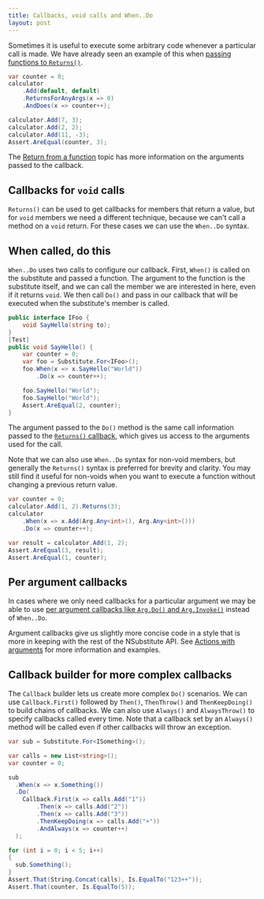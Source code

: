 ```yaml
---
title: Callbacks, void calls and When..Do
layout: post
---
```


Sometimes it is useful to execute some arbitrary code whenever a particular call is made. We have already seen an example of this when [passing functions to `Returns()`](/help/return-from-function/#callbacks).

<!--
```requiredcode
public interface ICalculator {
	int Add(int a, int b);
	string Mode { get; set; }
}
ICalculator calculator;
[SetUp] public void SetUp() { calculator = Substitute.For<ICalculator>(); }
```
-->

```csharp
var counter = 0;
calculator
    .Add(default, default)
    .ReturnsForAnyArgs(x => 0)
    .AndDoes(x => counter++);

calculator.Add(7, 3);
calculator.Add(2, 2);
calculator.Add(11, -3);
Assert.AreEqual(counter, 3);
```

The [Return from a function](/help/return-from-function) topic has more information on the arguments passed to the callback.

## Callbacks for `void` calls

`Returns()` can be used to get callbacks for members that return a value, but for `void` members we need a different technique, because we can't call a method on a `void` return. For these cases we can use the `When..Do` syntax.

## When called, do this

`When..Do` uses two calls to configure our callback. First, `When()` is called on the substitute and passed a function. The argument to the function is the substitute itself, and we can call the member we are interested in here, even if it returns `void`. We then call `Do()` and pass in our callback that will be executed when the substitute's member is called.

```csharp
public interface IFoo {
    void SayHello(string to);
}
[Test]
public void SayHello() {
    var counter = 0;
    var foo = Substitute.For<IFoo>();
    foo.When(x => x.SayHello("World"))
        .Do(x => counter++);

    foo.SayHello("World");
    foo.SayHello("World");
    Assert.AreEqual(2, counter);
}
```

The argument passed to the `Do()` method is the same call information passed to the [`Returns()` callback](/help/return-from-function), which gives us access to the arguments used for the call.

Note that we can also use `When..Do` syntax for non-void members, but generally the `Returns()` syntax is preferred for brevity and clarity. You may still find it useful for non-voids when you want to execute a function without changing a previous return value.

```csharp
var counter = 0;
calculator.Add(1, 2).Returns(3);
calculator
    .When(x => x.Add(Arg.Any<int>(), Arg.Any<int>()))
    .Do(x => counter++);

var result = calculator.Add(1, 2);
Assert.AreEqual(3, result);
Assert.AreEqual(1, counter);
```

## Per argument callbacks

In cases where we only need callbacks for a particular argument we may be able to use [per argument callbacks like `Arg.Do()` and `Arg.Invoke()`](/help/actions-with-arguments) instead of `When..Do`. 

Argument callbacks give us slightly more concise code in a style that is more in keeping with the rest of the NSubstitute API. See [Actions with arguments](/help/actions-with-arguments) for more information and examples.


## Callback builder for more complex callbacks

The `Callback` builder lets us create more complex `Do()` scenarios.  We can use `Callback.First()` followed by `Then()`, `ThenThrow()` and `ThenKeepDoing()` to build chains of callbacks. We can also use `Always()` and `AlwaysThrow()` to specify callbacks called every time. Note that a callback set by an `Always()` method will be called even if other callbacks will throw an exception.

<!--
```requiredcode
public interface ISomething { void Something(); }
```
-->

```csharp
var sub = Substitute.For<ISomething>();

var calls = new List<string>();
var counter = 0;

sub
  .When(x => x.Something())
  .Do(
    Callback.First(x => calls.Add("1"))
	    .Then(x => calls.Add("2"))
	    .Then(x => calls.Add("3"))
	    .ThenKeepDoing(x => calls.Add("+"))
	    .AndAlways(x => counter++)
  );

for (int i = 0; i < 5; i++)
{
  sub.Something();
}
Assert.That(String.Concat(calls), Is.EqualTo("123++"));
Assert.That(counter, Is.EqualTo(5));
```
